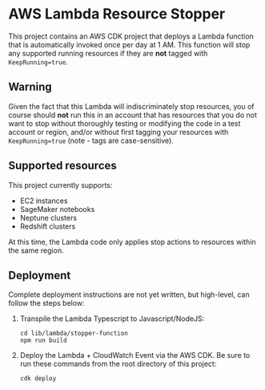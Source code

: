 # AWS Lambda Resource Stopper

This project contains an AWS CDK project that deploys a Lambda function that is automatically invoked once per day at 1 AM. This function will stop any supported running resources if they are **not** tagged with `KeepRunning=true`.

## Warning

Given the fact that this Lambda will indiscriminately stop resources, you of course should **not** run this in an account that has resources that you do not want to stop without thoroughly testing or modifying the code in a test account or region, and/or without first tagging your resources with `KeepRunning=true` (note - tags are case-sensitive).

## Supported resources

This project currently supports: 

* EC2 instances
* SageMaker notebooks
* Neptune clusters
* Redshift clusters

At this time, the Lambda code only applies stop actions to resources within the same region. 

## Deployment

Complete deployment instructions are not yet written, but high-level, can follow the steps below:

1. Transpile the Lambda Typescript to Javascript/NodeJS:

    ```
    cd lib/lambda/stopper-function
    npm run build
    ```

2. Deploy the Lambda + CloudWatch Event via the AWS CDK. Be sure to run these commands from the root directory of this project:

    ```
    cdk deploy
    ```